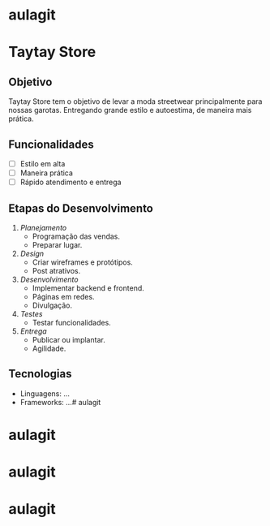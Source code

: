 # aulagit

# Taytay Store

## Objetivo
Taytay Store tem o objetivo de levar a moda streetwear principalmente para nossas garotas. Entregando grande estilo e autoestima, de maneira mais prática.

## Funcionalidades
- [ ] Estilo em alta
- [ ] Maneira prática 
- [ ] Rápido atendimento e entrega

## Etapas do Desenvolvimento
1. *Planejamento*
   - Programação das vendas.
   - Preparar lugar.
2. *Design*
   - Criar wireframes e protótipos.
   - Post atrativos.
3. *Desenvolvimento*
   - Implementar backend e frontend.
   - Páginas em redes.
   - Divulgação.
4. *Testes*
   - Testar funcionalidades.
5. *Entrega*
   - Publicar ou implantar.
   - Agilidade.

## Tecnologias
- Linguagens: ...
- Frameworks: ...# aulagit
# aulagit
# aulagit
# aulagit
